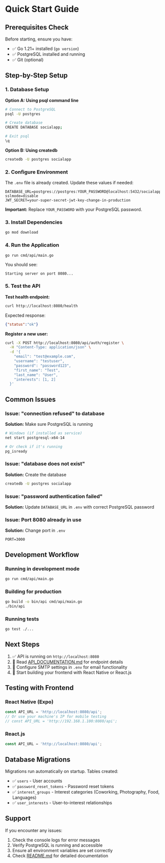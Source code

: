 # Quick Start Guide

## Prerequisites Check

Before starting, ensure you have:
- ✅ Go 1.21+ installed (`go version`)
- ✅ PostgreSQL installed and running
- ✅ Git (optional)

## Step-by-Step Setup

### 1. Database Setup

**Option A: Using psql command line**
```bash
# Connect to PostgreSQL
psql -U postgres

# Create database
CREATE DATABASE socialapp;

# Exit psql
\q
```

**Option B: Using createdb**
```bash
createdb -U postgres socialapp
```

### 2. Configure Environment

The `.env` file is already created. Update these values if needed:

```env
DATABASE_URL=postgres://postgres:YOUR_PASSWORD@localhost:5432/socialapp?sslmode=disable
JWT_SECRET=your-super-secret-jwt-key-change-in-production
```

**Important:** Replace `YOUR_PASSWORD` with your PostgreSQL password.

### 3. Install Dependencies

```bash
go mod download
```

### 4. Run the Application

```bash
go run cmd/api/main.go
```

You should see:
```
Starting server on port 8080...
```

### 5. Test the API

**Test health endpoint:**
```bash
curl http://localhost:8080/health
```

Expected response:
```json
{"status":"ok"}
```

**Register a new user:**
```bash
curl -X POST http://localhost:8080/api/auth/register \
  -H "Content-Type: application/json" \
  -d '{
    "email": "test@example.com",
    "username": "testuser",
    "password": "password123",
    "first_name": "Test",
    "last_name": "User",
    "interests": [1, 2]
  }'
```

## Common Issues

### Issue: "connection refused" to database

**Solution:** Make sure PostgreSQL is running
```bash
# Windows (if installed as service)
net start postgresql-x64-14

# Or check if it's running
pg_isready
```

### Issue: "database does not exist"

**Solution:** Create the database
```bash
createdb -U postgres socialapp
```

### Issue: "password authentication failed"

**Solution:** Update `DATABASE_URL` in `.env` with correct PostgreSQL password

### Issue: Port 8080 already in use

**Solution:** Change port in `.env`
```env
PORT=3000
```

## Development Workflow

### Running in development mode
```bash
go run cmd/api/main.go
```

### Building for production
```bash
go build -o bin/api cmd/api/main.go
./bin/api
```

### Running tests
```bash
go test ./...
```

## Next Steps

1. ✅ API is running on `http://localhost:8080`
2. 📖 Read [API_DOCUMENTATION.md](./API_DOCUMENTATION.md) for endpoint details
3. 🔧 Configure SMTP settings in `.env` for email functionality
4. 🚀 Start building your frontend with React Native or React.js

## Testing with Frontend

### React Native (Expo)
```javascript
const API_URL = 'http://localhost:8080/api';
// Or use your machine's IP for mobile testing
// const API_URL = 'http://192.168.1.100:8080/api';
```

### React.js
```javascript
const API_URL = 'http://localhost:8080/api';
```

## Database Migrations

Migrations run automatically on startup. Tables created:
- ✅ `users` - User accounts
- ✅ `password_reset_tokens` - Password reset tokens
- ✅ `interest_groups` - Interest categories (Coworking, Photography, Food, Languages)
- ✅ `user_interests` - User-to-interest relationships

## Support

If you encounter any issues:
1. Check the console logs for error messages
2. Verify PostgreSQL is running and accessible
3. Ensure all environment variables are set correctly
4. Check [README.md](./README.md) for detailed documentation
